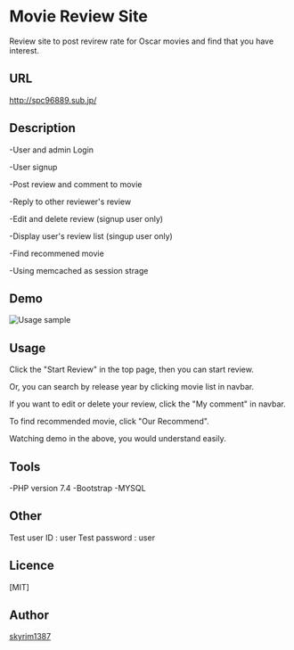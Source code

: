 # Movie Review Site

Review site to post revirew rate for Oscar movies and find that you have interest.

## URL 
http://spc96889.sub.jp/

## Description
-User and admin Login

-User signup

-Post review and comment to movie

-Reply to other reviewer's review

-Edit and delete review (signup user only)

-Display user's review list (singup user only)

-Find recommened movie

-Using memcached as session strage

## Demo
![Usage sample](https://user-images.githubusercontent.com/70289735/91412720-23f87000-e885-11ea-98b1-347d55d9e1b4.gif)


## Usage
Click the "Start Review" in the top page, then you can start review.

Or, you can search by release year by clicking movie list in navbar.

If you want to edit or delete your review, click the "My comment" in navbar.

To find recommended movie, click "Our Recommend".

Watching demo in the above, you would understand easily.

## Tools
-PHP version 7.4
-Bootstrap
-MYSQL

## Other
Test user ID : user
Test password : user

## Licence
[MIT]

## Author
[skyrim1387](https://https://github.com/skyrim1387)